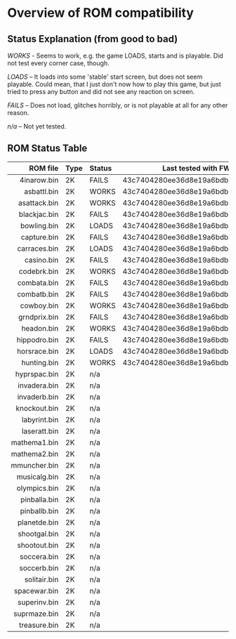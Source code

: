 Overview of ROM compatibility
=============================

Status Explanation (from good to bad)
-------------------------------------
*WORKS* - Seems to work, e.g. the game LOADS, starts and is playable. Did not
test every corner case, though.

*LOADS* – It loads into some 'stable' start screen, but does not seem
playable. Could mean, that I just don't now how to play this game, but just
tried to press any button and did not see any reaction on screen.

*FAILS* – Does not load, glitches horribly, or is not playable at all for any
other reason.

*n/a* – Not yet tested.

ROM Status Table
----------------

ROM file     | Type | Status | Last tested with FW commit
------------:|:-----|:-------|-----------------------------------------
 4inarow.bin | 2K   | FAILS  | 43c7404280ee36d8e19a6bdb0f70b12267623ee3
 asbattl.bin | 2K   | WORKS  | 43c7404280ee36d8e19a6bdb0f70b12267623ee3
asattack.bin | 2K   | WORKS  | 43c7404280ee36d8e19a6bdb0f70b12267623ee3
blackjac.bin | 2K   | FAILS  | 43c7404280ee36d8e19a6bdb0f70b12267623ee3
 bowling.bin | 2K   | LOADS  | 43c7404280ee36d8e19a6bdb0f70b12267623ee3
 capture.bin | 2K   | FAILS  | 43c7404280ee36d8e19a6bdb0f70b12267623ee3
carraces.bin | 2K   | LOADS  | 43c7404280ee36d8e19a6bdb0f70b12267623ee3
  casino.bin | 2K   | FAILS  | 43c7404280ee36d8e19a6bdb0f70b12267623ee3
 codebrk.bin | 2K   | WORKS  | 43c7404280ee36d8e19a6bdb0f70b12267623ee3
 combata.bin | 2K   | FAILS  | 43c7404280ee36d8e19a6bdb0f70b12267623ee3
 combatb.bin | 2K   | FAILS  | 43c7404280ee36d8e19a6bdb0f70b12267623ee3
  cowboy.bin | 2K   | WORKS  | 43c7404280ee36d8e19a6bdb0f70b12267623ee3
grndprix.bin | 2K   | FAILS  | 43c7404280ee36d8e19a6bdb0f70b12267623ee3
  headon.bin | 2K   | WORKS  | 43c7404280ee36d8e19a6bdb0f70b12267623ee3
hippodro.bin | 2K   | FAILS  | 43c7404280ee36d8e19a6bdb0f70b12267623ee3
horsrace.bin | 2K   | LOADS  | 43c7404280ee36d8e19a6bdb0f70b12267623ee3
 hunting.bin | 2K   | WORKS  | 43c7404280ee36d8e19a6bdb0f70b12267623ee3
hyprspac.bin | 2K   | n/a    |
invadera.bin | 2K   | n/a    |
invaderb.bin | 2K   | n/a    |
knockout.bin | 2K   | n/a    |
labyrint.bin | 2K   | n/a    |
laseratt.bin | 2K   | n/a    |
mathema1.bin | 2K   | n/a    |
mathema2.bin | 2K   | n/a    |
mmuncher.bin | 2K   | n/a    |
musicalg.bin | 2K   | n/a    |
olympics.bin | 2K   | n/a    |
pinballa.bin | 2K   | n/a    |
pinballb.bin | 2K   | n/a    |
planetde.bin | 2K   | n/a    |
shootgal.bin | 2K   | n/a    |
shootout.bin | 2K   | n/a    |
 soccera.bin | 2K   | n/a    |
 soccerb.bin | 2K   | n/a    |
solitair.bin | 2K   | n/a    |
spacewar.bin | 2K   | n/a    |
superinv.bin | 2K   | n/a    |
suprmaze.bin | 2K   | n/a    |
treasure.bin | 2K   | n/a    |
